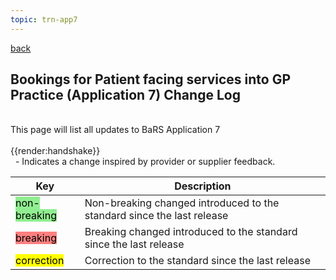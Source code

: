 ```yaml
---
topic: trn-app7
---
```

<a href="#" onclick="history.back()">back</a>

## Bookings for Patient facing services into GP Practice  (Application 7) Change Log

<br>
This page will list all updates to BaRS Application 7
<br>
<br>
<div class="imgHandshake">{{render:handshake}}</div> &nbsp; - Indicates a change inspired by provider or supplier feedback.
<p>


|Key                                                            | Description                            | 
|---------------------------------------------------------------|----------------------------------------|
|<mark style="background-color: LightGreen">non-breaking</mark> |Non-breaking changed introduced to the standard since the last release  |
|<mark style="background-color: #ff8080">breaking</mark>        |Breaking changed introduced to the standard since the last release |
|<mark style="background-color: Yellow">correction</mark>       |Correction to the standard since the last release |